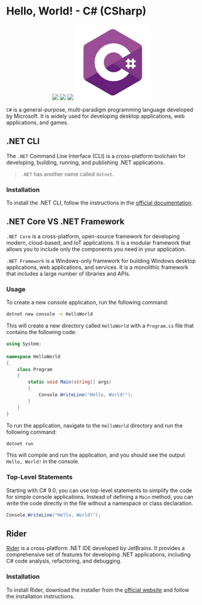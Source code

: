 # Hello, World! - C# (CSharp)

<p align="center">
    <img src="https://img.shields.io/badge/Language-CSharp-blue">
    <img src="https://img.shields.io/badge/Platform-.NET%20Core%20%7C%20.NET%20Framework-blue">
    <img src="https://img.shields.io/badge/IDE-Rider-blue">
    <img src="csharp-logo.png" alt="C# Logo" width="200" height="200">
</p>



`C#` is a general-purpose, multi-paradigm programming language developed by Microsoft. It is widely used for developing desktop applications, web applications, and games.

## .NET CLI

The `.NET` Command Line Interface (CLI) is a cross-platform toolchain for developing, building, running, and publishing .NET applications.

> `.NET` has another name called `dotnet`.

### Installation

To install the .NET CLI, follow the instructions in the [official documentation](https://docs.microsoft.com/en-us/dotnet/core/tools/).

## .NET Core VS .NET Framework

`.NET Core` is a cross-platform, open-source framework for developing modern, cloud-based, and IoT applications. It is a modular framework that allows you to include only the components you need in your application.

`.NET Framework` is a Windows-only framework for building Windows desktop applications, web applications, and services. It is a monolithic framework that includes a large number of libraries and APIs.

### Usage

To create a new console application, run the following command:

```bash
dotnet new console -n HelloWorld
```

This will create a new directory called `HelloWorld` with a `Program.cs` file that contains the following code:

```csharp
using System;

namespace HelloWorld
{
    class Program
    {
        static void Main(string[] args)
        {
            Console.WriteLine("Hello, World!");
        }
    }
}
```

To run the application, navigate to the `HelloWorld` directory and run the following command:

```bash
dotnet run
```

This will compile and run the application, and you should see the output `Hello, World!` in the console.

### Top-Level Statements

Starting with C# 9.0, you can use top-level statements to simplify the code for simple console applications. Instead of defining a `Main` method, you can write the code directly in the file without a namespace or class declaration.

```csharp
Console.WriteLine("Hello, World!");
```

## Rider

[Rider](https://www.jetbrains.com/rider/) is a cross-platform .NET IDE developed by JetBrains. It provides a comprehensive set of features for developing .NET applications, including C# code analysis, refactoring, and debugging.

### Installation

To install Rider, download the installer from the [official website](https://www.jetbrains.com/rider/download/) and follow the installation instructions.


